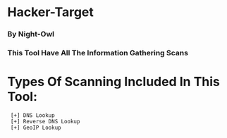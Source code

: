 # Hacker-Target
### By Night-Owl
### This Tool Have All The Information Gathering Scans

# Types Of Scanning Included In This Tool:
     [+] DNS Lookup
     [+] Reverse DNS Lookup
     [+] GeoIP Lookup
